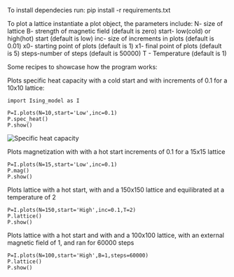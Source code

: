 To install dependecies run: pip install -r requirements.txt

To plot a lattice instantiate a plot object, the parameters include: 
	N- size of lattice
	B- strength of magnetic field (default is zero)
	start- low(cold) or high(hot) start (default is low)
	inc- size of increments in plots (default is 0.01)
	x0- starting point of plots (default is 1)
	x1- final point of plots (default is 5)
	steps-number of steps (default is 50000)
	T - Temperature (default is 1) 

Some recipes to showcase how the program works:

Plots specific heat capacity with a cold start and with increments of 0.1 for a 10x10 lattice:

	import Ising_model as I 
	
	P=I.plots(N=10,start='Low',inc=0.1)
	P.spec_heat()
	P.show()

![Specific heat capacity](https://github.com/red-starter/Ising-Model/blob/master/images/heat_capacity.png?raw=true)

Plots magnetization with with a hot start increments of 0.1 for a 15x15 lattice

	P=I.plots(N=15,start='Low',inc=0.1)
	P.mag()
	P.show()

Plots lattice with a hot start, with and a 150x150 lattice and equilibrated at a temperature of 2

	P=I.plots(N=150,start='High',inc=0.1,T=2)
	P.lattice()
	P.show()

Plots lattice with a hot start and with and a 100x100 lattice, with an external magnetic field of 1, and ran for 60000 steps

	P=I.plots(N=100,start='High',B=1,steps=60000)
	P.lattice()
	P.show()